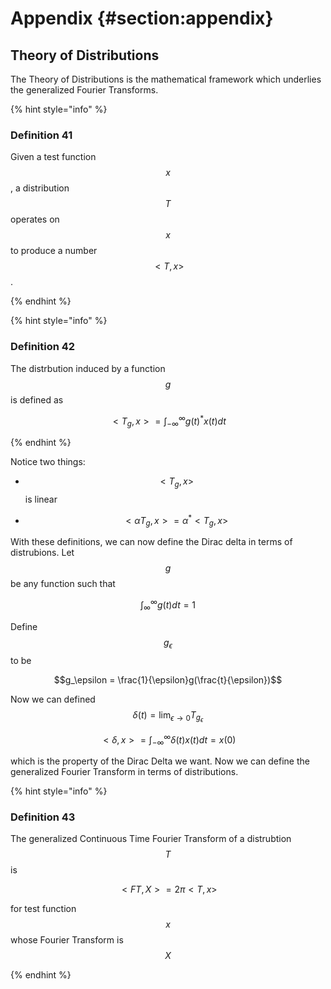 # Appendix {#section:appendix}

## Theory of Distributions

The Theory of Distributions is the mathematical framework which
underlies the generalized Fourier Transforms.

{% hint style="info" %}

### Definition 41

Given a test function $$x$$, a distribution $$T$$ operates on $$x$$ to produce a number $$<T,x>$$.

{% endhint %}

{% hint style="info" %}

### Definition 42

The distrbution induced by a function $$g$$ is defined as


$$ <T_g, x> = \int_{-\infty}^{\infty}{g(t)^*x(t)dt} $$

{% endhint %}

Notice two things:

-   $$<T_g, x>$$ is linear

-   $$<\alpha T_g, x> = \alpha^*<T_g, x>$$

With these definitions, we can now define the Dirac delta in terms of
distrubions. Let $$g$$ be any function such that

$$\int_{\infty}^{\infty}{g(t)dt} = 1$$

Define $$g_\epsilon$$ to be

$$g_\epsilon = \frac{1}{\epsilon}g(\frac{t}{\epsilon})$$

Now we can defined
$$\delta(t) = \lim_{\epsilon \rightarrow 0}{T_{g_\epsilon}}$$

$$<\delta, x> = \int_{-\infty}^{\infty}{\delta(t)x(t)dt} = x(0)$$

which is the property of the Dirac Delta we want. Now we can define the
generalized Fourier Transform in terms of distributions.

{% hint style="info" %}

### Definition 43

The generalized Continuous Time Fourier Transform of a distrubtion $$T$$ is


$$ <FT, X> = 2\pi<T, x> $$


for test function $$x$$ whose Fourier Transform is $$X$$

{% endhint %}

